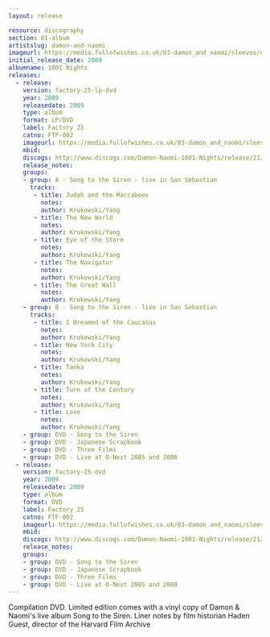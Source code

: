 ```yaml
---
layout: release

resource: discography
section: 01-album
artistslug: damon-and-naomi
imageurl: https://media.fullofwishes.co.uk/03-damon_and_naomi/sleeves/damon-and-naomi-1001-nights.jpg
initial_release_date: 2009
albumname: 1001 Nights
releases:
  - release:
    version: factory-25-lp-dvd
    year: 2009
    releasedate: 2009
    type: album
    format: LP/DVD
    label: Factory 25
    catno: FTF-002
    imageurl: https://media.fullofwishes.co.uk/03-damon_and_naomi/sleeves/damon-and-naomi-1001-nights.jpg
    mbid:
    discogs: http://www.discogs.com/Damon-Naomi-1001-Nights/release/2122315
    release_notes:
    groups:
    - group: A - Song to the Siren - live in San Sebastian
      tracks:
       - title: Judah and the Maccabees
         notes:
         author: Krukowski/Yang
       - title: The New World
         notes:
         author: Krukowski/Yang
       - title: Eye of the Storm
         notes:
         author: Krukowski/Yang
       - title: The Navigator
         notes:
         author: Krukowski/Yang
       - title: The Great Wall
         notes:
         author: Krukowski/Yang
    - group: B - Song to the Siren - live in San Sebastian
      tracks:
       - title: I Dreamed of the Caucasus
         notes:
         author: Krukowski/Yang
       - title: New York City
         notes:
         author: Krukowski/Yang
       - title: Tanka
         notes:
         author: Krukowski/Yang
       - title: Turn of the Century
         notes:
         author: Krukowski/Yang
       - title: Love
         notes:
         author: Krukowski/Yang
    - group: DVD - Song to the Siren
    - group: DVD - Japanese Scrapbook
    - group: DVD - Three Films
    - group: DVD - Live at O-Nest 2005 and 2008
  - release:
    version: factory-25-dvd
    year: 2009
    releasedate: 2009
    type: album
    format: DVD
    label: Factory 25
    catno: FTF-002
    imageurl: https://media.fullofwishes.co.uk/03-damon_and_naomi/sleeves/damon-and-naomi-1001-nights.jpg
    mbid:
    discogs: http://www.discogs.com/Damon-Naomi-1001-Nights/release/2122315
    release_notes:
    groups:
    - group: DVD - Song to the Siren
    - group: DVD - Japanese Scrapbook
    - group: DVD - Three Films
    - group: DVD - Live at O-Nest 2005 and 2008
---
```

Compilation DVD. Limited edition comes with a vinyl copy of Damon & Naomi's live album Song to the Siren.
Liner notes by film historian Haden Guest, director of the Harvard Film Archive
